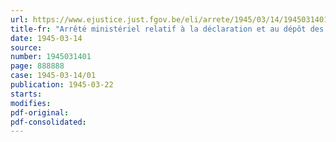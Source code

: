 ```yaml
---
url: https://www.ejustice.just.fgov.be/eli/arrete/1945/03/14/1945031401/justel
title-fr: "Arrêté ministériel relatif à la déclaration et au dépôt des billets de banque belges détenus par des personnes physiques ou morales résidant ou établis au Congo belge et dans les territoires sous mandat du Ruanda-Urundi"
date: 1945-03-14
source:
number: 1945031401
page: 888888
case: 1945-03-14/01
publication: 1945-03-22
starts:
modifies:
pdf-original:
pdf-consolidated:
---
```


